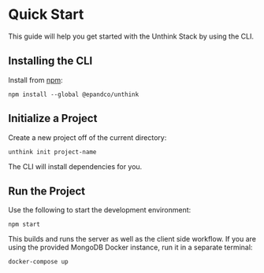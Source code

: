 # Quick Start

This guide will help you get started with the Unthink Stack by using the CLI.

## Installing the CLI

Install from [npm](https://www.npmjs.com/package/@epandco/unthink):

    npm install --global @epandco/unthink

## Initialize a Project

Create a new project off of the current directory:

    unthink init project-name

The CLI will install dependencies for you.

## Run the Project

Use the following to start the development environment:

    npm start

This builds and runs the server as well as the client side workflow. If you
are using the provided MongoDB Docker instance, run it in a separate terminal:

    docker-compose up


